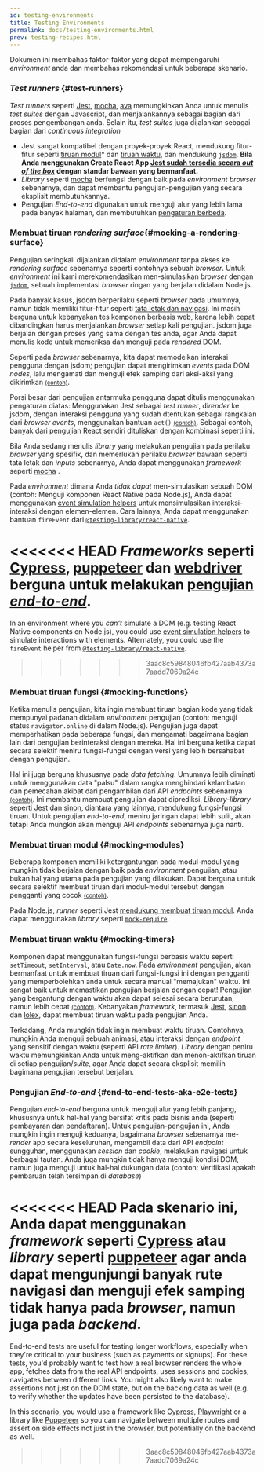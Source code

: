 ```yaml
---
id: testing-environments
title: Testing Environments
permalink: docs/testing-environments.html
prev: testing-recipes.html
---
```

<!-- Dokumen ini dimaksudkan untuk orang-orang yang menguasai JavaScript, dan sudah pernah menulis tes/pengujian dengan itu. Dokumen ini berfungsi sebagai referensi mengenai perbedaan dari *environment* pengujian untuk komponen React, dan bagaimana perbedaan tersebut mempengaruhi pengujian-pengujian yang mereka tulis. Dokumen ini juga meng-asumsikan sudut pandang ke arah komponen react-dom berbasi web, namun memiliki catatan untuk *renderers lainnya.-->

Dokumen ini membahas faktor-faktor yang dapat mempengaruhi *environment* anda dan membahas rekomendasi untuk beberapa skenario.

### *Test runners* {#test-runners}

*Test runners* seperti [Jest](https://jestjs.io/), [mocha](https://mochajs.org/), [ava](https://github.com/avajs/ava) memungkinkan Anda untuk menulis *test suites* dengan Javascript, dan menjalankannya sebagai bagian dari proses pengembangan anda. Selain itu, *test suites* juga dijalankan sebagai bagian dari *continuous integration*

- Jest sangat kompatibel dengan proyek-proyek React, mendukung fitur-fitur seperti [tiruan modul](#mocking-modules)* dan [tiruan waktu](#mocking-timers), dan mendukung [`jsdom`](#mocking-a-rendering-surface). **Bila Anda menggunakan Create React App [Jest sudah tersedia secara *out of the box*](https://facebook.github.io/create-react-app/docs/running-tests) dengan standar bawaan yang bermanfaat.**
- *Library* seperti [mocha](https://mochajs.org/#running-mocha-in-the-browser) berfungsi dengan baik pada *environment browser* sebenarnya, dan dapat membantu pengujian-pengujian yang secara eksplisit membutuhkannya.
- Pengujian *End-to-end* digunakan untuk menguji alur yang lebih lama pada banyak halaman, dan membutuhkan [pengaturan berbeda](#end-to-end-tests-aka-e2e-tests).

### Membuat tiruan *rendering surface*{#mocking-a-rendering-surface}

Pengujian seringkali dijalankan didalam *environment* tanpa akses ke *rendering surface* sebenarnya seperti contohnya sebuah *browser*. Untuk *environment* ini kami merekomendasikan men-simulasikan *browser* dengan [`jsdom`](https://github.com/jsdom/jsdom), sebuah implementasi *browser* ringan yang berjalan didalam Node.js.

Pada banyak kasus, jsdom berperilaku seperti *browser* pada umumnya, namun tidak memiliki fitur-fitur seperti [tata letak dan navigasi](https://github.com/jsdom/jsdom#unimplemented-parts-of-the-web-platform). Ini masih berguna untuk kebanyakan tes komponen berbasis web, karena lebih cepat dibandingkan harus menjalankan *browser* setiap kali pengujian. jsdom juga berjalan dengan proses yang sama dengan tes anda, agar Anda dapat menulis kode untuk memeriksa dan menguji pada *rendered* DOM.

Seperti pada *browser* sebenarnya, kita dapat memodelkan interaksi pengguna dengan jsdom; pengujian dapat mengirimkan *events* pada DOM *nodes*, lalu mengamati dan menguji efek samping dari aksi-aksi yang dikirimkan [<small>(contoh)</small>](/docs/testing-recipes.html#events).

Porsi besar dari pengujian antarmuka pengguna dapat ditulis menggunakan pengaturan diatas:
Menggunakan Jest sebagai *test runner*, di*render* ke jsdom, dengan interaksi pengguna yang sudah dtentukan sebagai rangkaian dari *browser events*, menggunakan bantuan `act()` [<small>(contoh)</small>](/docs/testing-recipes.html). Sebagai contoh, banyak dari pengujian React sendiri dituliskan dengan kombinasi seperti ini.

Bila Anda sedang menulis *library* yang melakukan pengujian pada perilaku *browser* yang spesifik, dan memerlukan perilaku *browser* bawaan seperti tata letak dan *inputs* sebenarnya, Anda dapat menggunakan *framework* seperti [mocha](https://mochajs.org/)
.

Pada *environment* dimana Anda *tidak dapat* men-simulasikan sebuah DOM (contoh: Menguji komponen React Native pada Node.js), Anda dapat menggunakan [event simulation helpers](https://reactjs.org/docs/test-utils.html#simulate) untuk mensimulasikan interaksi-interaksi dengan elemen-elemen. Cara lainnya, Anda dapat menggunakan bantuan `fireEvent` dari [`@testing-library/react-native`](https://testing-library.com/docs/native-testing-library).

<<<<<<< HEAD
*Frameworks* seperti [Cypress](https://www.cypress.io/), [puppeteer](https://github.com/GoogleChrome/puppeteer) dan [webdriver](https://www.seleniumhq.org/projects/webdriver/) berguna untuk melakukan [pengujian *end-to-end*](#end-to-end-tests-aka-e2e-tests).
=======
In an environment where you _can't_ simulate a DOM (e.g. testing React Native components on Node.js), you could use [event simulation helpers](/docs/test-utils.html#simulate) to simulate interactions with elements. Alternately, you could use the `fireEvent` helper from [`@testing-library/react-native`](https://testing-library.com/docs/react-native-testing-library/intro).
>>>>>>> 3aac8c59848046fb427aab4373a7aadd7069a24c

### Membuat tiruan fungsi {#mocking-functions}

Ketika menulis pengujian, kita ingin membuat tiruan bagian kode yang tidak mempunyai padanan didalam *environment* pengujian (contoh: menguji status `navigator.online` di dalam Node.js). Pengujian juga dapat memperhatikan pada beberapa fungsi, dan mengamati bagaimana bagian lain dari pengujian berinteraksi dengan mereka. Hal ini berguna ketika dapat secara selektif meniru fungsi-fungsi dengan versi yang lebih bersahabat dengan pengujian.

Hal ini juga berguna khususnya pada *data fetching*. Umumnya lebih diminati untuk menggunakan data "palsu" dalam rangka menghindari kelambatan dan pemecahan akibat dari pengambilan dari API *endpoints* sebenarnya [<small>(contoh)</small>](/docs/testing-recipes.html#data-fetching). Ini membantu membuat pengujian dapat diprediksi. *Library-library* seperti [Jest](https://jestjs.io/) dan [sinon](https://sinonjs.org/), diantara yang lainnya, mendukung fungsi-fungsi tiruan. Untuk pengujian *end-to-end*, meniru jaringan dapat lebih sulit, akan tetapi Anda mungkin akan menguji API *endpoints* sebenarnya juga nanti.

### Membuat tiruan modul {#mocking-modules}

Beberapa komponen memiliki ketergantungan pada modul-modul yang mungkin tidak berjalan dengan baik pada *environment* pengujian, atau bukan hal yang utama pada pengujian yang dilakukan. Dapat berguna untuk secara selektif membuat tiruan dari modul-modul tersebut dengan pengganti yang cocok [<small>(contoh)</small>](/docs/testing-recipes.html#mocking-modules).

Pada Node.js, *runner* seperti Jest [mendukung membuat tiruan modul](https://jestjs.io/docs/en/manual-mocks). Anda dapat menggunakan *library* seperti [`mock-require`](https://www.npmjs.com/package/mock-require).

### Membuat tiruan waktu {#mocking-timers}

Komponen dapat menggunakan fungsi-fungsi berbasis waktu seperti `setTimeout`, `setInterval`, atau `Date.now`. Pada *environment* pengujian, akan bermanfaat untuk membuat tiruan dari fungsi-fungsi ini dengan pengganti yang memperbolehkan anda untuk secara manual "memajukan" waktu. Ini sangat baik untuk memastikan pengujian berjalan dengan cepat! Pengujian yang bergantung dengan waktu akan dapat selesai secara berurutan, namun lebih cepat [<small>(contoh)</small>](/docs/testing-recipes.html#timers). Kebanyakan *framework*, termasuk [Jest](https://jestjs.io/docs/en/timer-mocks), [sinon](https://sinonjs.org/releases/v7.3.2/fake-timers/) dan [lolex](https://github.com/sinonjs/lolex), dapat membuat tiruan waktu pada pengujian Anda.

Terkadang, Anda mungkin tidak ingin membuat waktu tiruan. Contohnya, mungkin Anda menguji sebuah animasi, atau interaksi dengan *endpoint* yang sensitif dengan waktu (seperti API *rate limiter*). *Library* dengan peniru waktu memungkinkan Anda untuk meng-aktifkan dan menon-aktifkan tiruan di setiap pengujian/*suite*, agar Anda dapat secara eksplisit memilih bagimana pengujian tersebut berjalan.

### Pengujian *End-to-end* {#end-to-end-tests-aka-e2e-tests}

Pengujian *end-to-end* berguna untuk menguji alur yang lebih panjang, khususnya untuk hal-hal yang bersifat kritis pada bisnis anda (seperti pembayaran dan pendaftaran). Untuk pengujian-pengujian ini, Anda mungkin ingin menguji keduanya, bagaimana *browser* sebenarnya me-*render* app secara keseluruhan, mengambil data dari API *endpoint* sungguhan, menggunakan *session* dan *cookie*, melakukan navigasi untuk berbagai tautan. Anda juga mungkin tidak hanya menguji kondisi DOM, namun juga menguji untuk hal-hal dukungan data (contoh: Verifikasi apakah pembaruan telah tersimpan di *database*)

<<<<<<< HEAD
Pada skenario ini, Anda dapat menggunakan *framework* seperti [Cypress](https://www.cypress.io/) atau *library* seperti [puppeteer](https://github.com/GoogleChrome/puppeteer) agar anda dapat mengunjungi banyak rute navigasi dan menguji efek samping tidak hanya pada *browser*, namun juga pada *backend*.
=======
End-to-end tests are useful for testing longer workflows, especially when they're critical to your business (such as payments or signups). For these tests, you'd probably want to test how a real browser renders the whole app, fetches data from the real API endpoints, uses sessions and cookies, navigates between different links. You might also likely want to make assertions not just on the DOM state, but on the backing data as well (e.g. to verify whether the updates have been persisted to the database).

In this scenario, you would use a framework like [Cypress](https://www.cypress.io/), [Playwright](https://playwright.dev) or a library like [Puppeteer](https://pptr.dev/) so you can navigate between multiple routes and assert on side effects not just in the browser, but potentially on the backend as well.
>>>>>>> 3aac8c59848046fb427aab4373a7aadd7069a24c
